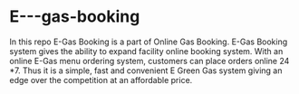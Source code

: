 # E---gas-booking
In this repo E-Gas Booking is a part of Online Gas Booking. E-Gas Booking system gives the ability to expand facility online booking system.  With an online E-Gas menu ordering system, customers can place orders online 24 *7. Thus it is a simple, fast and convenient E Green Gas system giving an edge over the competition at an affordable price.
